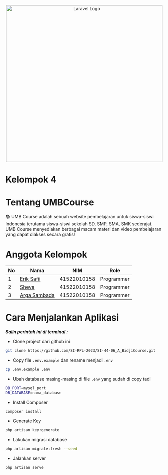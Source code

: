 <!-- <p align="center"><img src="https://telkomuniversity.ac.id/wp-content/uploads/2019/03/Logo-Telkom-University-png-3430x1174.png" width="370" alt="Logo Telkom University"></p> -->
<p align="center"><img src="https://raw.githubusercontent.com/laravel/art/master/logo-lockup/5%20SVG/2%20CMYK/1%20Full%20Color/laravel-logolockup-cmyk-red.svg" width="500" alt="Laravel Logo"></p>

# Kelompok 4


# Tentang UMBCourse

📚 UMB Course adalah sebuah website pembelajaran untuk siswa-siswi Indonesia terutama siswa-siswi sekolah SD, SMP, SMA, SMK sederajat. UMB Course menyediakan berbagai macam materi dan video pembelajaran yang dapat diakses secara gratis!

# Anggota Kelompok

| No  | Nama                                                            | NIM        | Role            |
| --- | --------------------------------------------------------------- | ---------- | --------------- |
| 1   | [Erik Safii](https://www.instagram.com/        )                | 41522010158 | Programmer      |
| 2   | [Sheva       ](https://www.instagram.com/         )             | 41522010158 | Programmer      |
| 3   | [Arga Sambada ](https://www.instagram.com/      )               | 41522010158 | Programmer      |

# Cara Menjalankan Aplikasi

**_Salin perintah ini di terminal :_**

-   Clone project dari github ini

```bash
git clone https://github.com/SI-RPL-2023/SI-44-06_A_BidjiCourse.git
```

-   Copy file `.env.example` dan rename menjadi `.env`

```bash
cp .env.example .env
```

-   Ubah database masing-masing di file `.env` yang sudah di copy tadi

```bash
DB_PORT=mysql_port
DB_DATABASE=nama_database
```

-   Install Composer

```bash
composer install
```

-   Generate Key

```bash
php artisan key:generate
```

-   Lakukan migrasi database

```bash
php artisan migrate:fresh --seed
```

-   Jalankan server

```bash
php artisan serve
```

<!-- # Beberapa preview tampilan website kami :

## Landing Page

![Landing Page](https://raw.githubusercontent.com/SI-RPL-2023/SI4406_A_BidjiCourse/wisnu/public/img/screenshots/landing-page.png)

## Login

![Login](https://raw.githubusercontent.com/SI-RPL-2023/SI4406_A_BidjiCourse/wisnu/public/img/screenshots/login.png)

## Register

![Register](https://raw.githubusercontent.com/SI-RPL-2023/SI4406_A_BidjiCourse/wisnu/public/img/screenshots/register.png)

## Course

![Course](https://raw.githubusercontent.com/SI-RPL-2023/SI4406_A_BidjiCourse/wisnu/public/img/screenshots/course.png)

## Quiz

![Quiz](https://raw.githubusercontent.com/SI-RPL-2023/SI4406_A_BidjiCourse/wisnu/public/img/screenshots/quiz.png)

## Admin Dashboard: Home

![Admin Dashboard: Home](https://raw.githubusercontent.com/SI-RPL-2023/SI4406_A_BidjiCourse/wisnu/public/img/screenshots/admin-dashboard.png)

## Admin Dashboard: Category

![Admin Dashboard: Category](https://raw.githubusercontent.com/SI-RPL-2023/SI4406_A_BidjiCourse/wisnu/public/img/screenshots/categories-admin.png)

## Admin Dashboard: Course

![Admin Dashboard: Course](https://raw.githubusercontent.com/SI-RPL-2023/SI4406_A_BidjiCourse/wisnu/public/img/screenshots/courses-admin.png)

## Admin Dashboard: Quiz

![Admin Dashboard: Quiz](https://raw.githubusercontent.com/SI-RPL-2023/SI4406_A_BidjiCourse/wisnu/public/img/screenshots/quizzes-admin.png)

## Admin Dashboard: User

![Admin Dashboard: User](https://raw.githubusercontent.com/SI-RPL-2023/SI4406_A_BidjiCourse/wisnu/public/img/screenshots/users-admin.png)
![Admin Dashboard: User's Detail](https://raw.githubusercontent.com/SI-RPL-2023/SI4406_A_BidjiCourse/wisnu/public/img/screenshots/users-detail.png)

## Admin Dashboard: Add Category

![Admin Dashboard: Add Category](https://raw.githubusercontent.com/SI-RPL-2023/SI4406_A_BidjiCourse/wisnu/public/img/screenshots/add-category.png)

## Admin Dashboard: Add Course

![Admin Dashboard: Add Course](https://raw.githubusercontent.com/SI-RPL-2023/SI4406_A_BidjiCourse/wisnu/public/img/screenshots/add-course.png)

## Admin Dashboard: Add Quiz

![Admin Dashboard: Add Quiz](https://raw.githubusercontent.com/SI-RPL-2023/SI4406_A_BidjiCourse/wisnu/public/img/screenshots/add-quiz.png)
![Admin Dashboard: Quiz Question](https://raw.githubusercontent.com/SI-RPL-2023/SI4406_A_BidjiCourse/wisnu/public/img/screenshots/quiz-questions.png)
![Admin Dashboard: Add Question](https://raw.githubusercontent.com/SI-RPL-2023/SI4406_A_BidjiCourse/wisnu/public/img/screenshots/add-quiz-questions.png) -->

